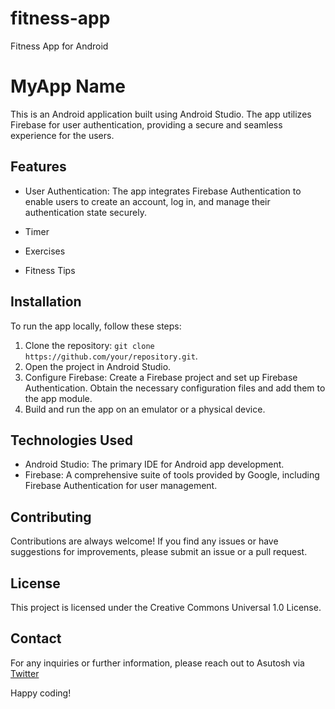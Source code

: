 # fitness-app
Fitness App for Android
# MyApp Name

This is an Android application built using Android Studio. The app utilizes Firebase for user authentication, providing a secure and seamless experience for the users.

## Features

- User Authentication: The app integrates Firebase Authentication to enable users to create an account, log in, and manage their authentication state securely.

- Timer
- Exercises
- Fitness Tips

## Installation

To run the app locally, follow these steps:

1. Clone the repository: `git clone https://github.com/your/repository.git`.
2. Open the project in Android Studio.
3. Configure Firebase: Create a Firebase project and set up Firebase Authentication. Obtain the necessary configuration files and add them to the app module.
4. Build and run the app on an emulator or a physical device.

## Technologies Used

- Android Studio: The primary IDE for Android app development.
- Firebase: A comprehensive suite of tools provided by Google, including Firebase Authentication for user management.


## Contributing

Contributions are always welcome! If you find any issues or have suggestions for improvements, please submit an issue or a pull request.

## License

This project is licensed under the Creative Commons Universal 1.0 License.

## Contact

For any inquiries or further information, please reach out to Asutosh via [Twitter](https://twitter.com/imasutosh1)


Happy coding!
